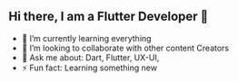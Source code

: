 ## Hi there, I am a Flutter Developer 👋

- 🌱 I’m currently learning everything
- 👯 I’m looking to collaborate with other content Creators
- 💬 Ask me about: Dart, Flutter, UX-UI,
- ⚡ Fun fact: Learning something new
